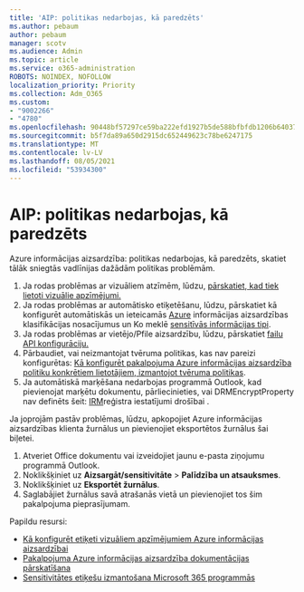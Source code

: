 ```yaml
---
title: 'AIP: politikas nedarbojas, kā paredzēts'
ms.author: pebaum
author: pebaum
manager: scotv
ms.audience: Admin
ms.topic: article
ms.service: o365-administration
ROBOTS: NOINDEX, NOFOLLOW
localization_priority: Priority
ms.collection: Adm_O365
ms.custom:
- "9002266"
- "4780"
ms.openlocfilehash: 90448bf57297ce59ba222efd1927b5de588bfbfdb1206b6403764d7f43fed690
ms.sourcegitcommit: b5f7da89a650d2915dc652449623c78be6247175
ms.translationtype: MT
ms.contentlocale: lv-LV
ms.lasthandoff: 08/05/2021
ms.locfileid: "53934300"
---
```

# <a name="aip-policies-not-behaving-as-expected"></a>AIP: politikas nedarbojas, kā paredzēts

Azure informācijas aizsardzība: politikas nedarbojas, kā paredzēts, skatiet tālāk sniegtās vadlīnijas dažādām politikas problēmām.

1. Ja rodas problēmas ar vizuāliem atzīmēm, lūdzu, [pārskatiet, kad tiek lietoti vizuālie apzīmējumi.](https://docs.microsoft.com/azure/information-protection/configure-policy-markings#when-visual-markings-are-applied)
2. Ja rodas problēmas ar automātisko etiķetēšanu, lūdzu, pārskatiet kā konfigurēt automātiskās un ieteicamās [Azure](https://docs.microsoft.com/azure/information-protection/configure-policy-classification) informācijas aizsardzības klasifikācijas nosacījumus un Ko meklē [sensitīvās informācijas tipi](https://docs.microsoft.com/microsoft-365/compliance/sensitive-information-type-entity-definitions).
3. Ja rodas problēmas ar vietējo/Pfile aizsardzību, lūdzu, pārskatiet [failu API konfigurāciju.](https://docs.microsoft.com/azure/information-protection/develop/file-api-configuration)
4. Pārbaudiet, vai neizmantojat tvēruma politikas, kas nav pareizi konfigurētas: [Kā konfigurēt pakalpojuma Azure informācijas aizsardzība politiku konkrētiem lietotājiem, izmantojot tvēruma politikas](https://docs.microsoft.com/azure/information-protection/configure-policy-scope).
5. Ja automātiskā marķēšana nedarbojas programmā Outlook, kad pievienojat marķētu dokumentu, pārliecinieties, vai DRMEncryptProperty nav definēts šeit: [IRM](https://docs.microsoft.com/deployoffice/security/protect-sensitive-messages-and-documents-by-using-irm-in-office#office-2016-irm-registry-key-options)reģistra iestatījumi drošībai .

Ja joprojām pastāv problēmas, lūdzu, apkopojiet Azure informācijas aizsardzības klienta žurnālus un pievienojiet eksportētos žurnālus šai biļetei.

1. Atveriet Office dokumentu vai izveidojiet jaunu e-pasta ziņojumu programmā Outlook.
2. Noklikšķiniet uz **Aizsargāt/sensitivitāte** > **Palīdzība un atsauksmes**.
3. Noklikšķiniet uz **Eksportēt žurnālus**.
4. Saglabājiet žurnālus savā atrašanās vietā un pievienojiet tos šim pakalpojuma pieprasījumam.

Papildu resursi:

- [Kā konfigurēt etiķeti vizuāliem apzīmējumiem Azure informācijas aizsardzībai](https://docs.microsoft.com/azure/information-protection/configure-policy-markings)
- [Pakalpojuma Azure informācijas aizsardzība dokumentācijas pārskatīšana](https://docs.microsoft.com/azure/information-protection/what-is-information-protection)
- [Sensitivitātes etiķešu izmantošana Microsoft 365 programmās](https://docs.microsoft.com/microsoft-365/compliance/sensitivity-labels-office-apps)

